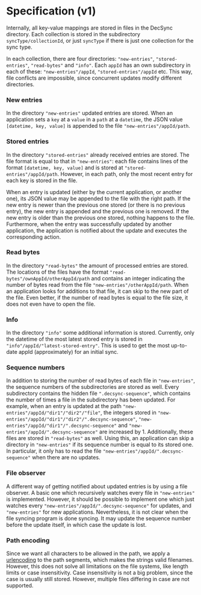 Specification (v1)
==================

Internally, all key-value mappings are stored in files in the DecSync directory. Each collection is stored in the subdirectory `syncType/collectionId`, or just `syncType` if there is just one collection for the sync type.

In each collection, there are four directories: `"new-entries"`, `"stored-entries"`, `"read-bytes"` and `"info"`. Each `appId` has an own subdirectory in each of these: `"new-entries"/appId`, `"stored-entries"/appId` etc. This way, file conflicts are impossible, since concurrent updates modify different directories.

### New entries
In the directory `"new-entries"` updated entries are stored. When an application sets a `key` at a `value` in a `path` at a `datetime`, the JSON value `[datetime, key, value]` is appended to the file `"new-entries"/appId/path`.

### Stored entries
In the directory `"stored-entries"` already received entries are stored. The file format is equal to that in `"new-entries"`: each file contains lines of the format `[datetime, key, value]` and is stored at `"stored-entries"/appId/path`. However, in each path, only the most recent entry for each key is stored in the file.

When an entry is updated (either by the current application, or another one), its JSON value may be appended to the file with the right path. If the new entry is newer than the previous one stored (or there is no previous entry), the new entry is appended and the previous one is removed. If the new entry is older than the previous one stored, nothing happens to the file. Furthermore, when the entry was successfully updated by another application, the application is notified about the update and executes the corresponding action.

### Read bytes
In the directory `"read-bytes"` the amount of processed entries are stored. The locations of the files have the format `"read-bytes"/ownAppId/otherAppId/path` and contains an integer indicating the number of bytes read from the file `"new-entries"/otherAppId/path`. When an application looks for additions to that file, it can skip to the new part of the file. Even better, if the number of read bytes is equal to the file size, it does not even have to open the file.

### Info
In the directory `"info"` some additional information is stored. Currently, only the datetime of the most latest stored entry is stored in `"info"/appId/"latest-stored-entry"`. This is used to get the most up-to-date appId (approximately) for an initial sync.

### Sequence numbers
In addition to storing the number of read bytes of each file in `"new-entries"`, the sequence numbers of the subdirectories are stored as well. Every subdirectory contains the hidden file `".decsync-sequence"`, which contains the number of times a file in the subdirectory has been updated. For example, when an entry is updated at the path `"new-entries"/appId/"dir1"/"dir2"/"file"`, the integers stored in `"new-entries"/appId/"dir1"/"dir2"/".decsync-sequence"`, `"new-entries"/appId/"dir1"/".decsync-sequence"` and `"new-entries"/appId/".decsync-sequence"` are increased by 1. Additionally, these files are stored in `"read-bytes"` as well. Using this, an application can skip a directory in `"new-entries"` if its sequence number is equal to its stored one. In particular, it only has to read the file `"new-entries"/appId/".decsync-sequence"` when there are no updates.

### File observer
A different way of getting notified about updated entries is by using a file observer. A basic one which recursively watches every file in `"new-entries"` is implemented. However, it should be possible to implement one which just watches every `"new-entries"/appId/".decsync-sequence"` for updates, and `"new-entries"` for new applications. Nevertheless, it is not clear when the file syncing program is done syncing. It may update the sequence number before the update itself, in which case the update is lost.

### Path encoding
Since we want all characters to be allowed in the path, we apply a [urlencoding](https://en.wikipedia.org/wiki/Percent-encoding) to the path segments, which makes the strings valid filenames. However, this does not solve all limitations on the file systems, like length limits or case insensitivity. Case insensitivity is not a big problem, since the case is usually still stored. However, multiple files differing in case are not supported.
